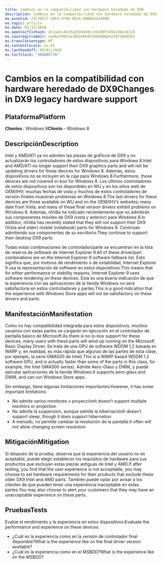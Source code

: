 ```yaml
---
title: Cambios en la compatibilidad con hardware heredado de DX9
description: Cambios en la compatibilidad con hardware heredado de DX9
ms.assetid: 25C7DFC7-58F4-4F6D-8D26-6DBA92424A0B
ms.topic: article
ms.date: 05/31/2018
ms.openlocfilehash: dc1ae5c4b15a2019450cc5b209f34561d8ec672d
ms.sourcegitcommit: ea4baf9953a78d2d6bd530b680601e39f3884541
ms.translationtype: MT
ms.contentlocale: es-ES
ms.lasthandoff: 09/01/2020
ms.locfileid: "105695776"
---
```

# <a name="changes-in-dx9-legacy-hardware-support"></a><span data-ttu-id="f2d06-103">Cambios en la compatibilidad con hardware heredado de DX9</span><span class="sxs-lookup"><span data-stu-id="f2d06-103">Changes in DX9 legacy hardware support</span></span>

## <a name="platform"></a><span data-ttu-id="f2d06-104">Plataforma</span><span class="sxs-lookup"><span data-stu-id="f2d06-104">Platform</span></span>

<span data-ttu-id="f2d06-105">**Clientes** : Windows 8</span><span class="sxs-lookup"><span data-stu-id="f2d06-105">**Clients** – Windows 8</span></span> 


## <a name="description"></a><span data-ttu-id="f2d06-106">Descripción</span><span class="sxs-lookup"><span data-stu-id="f2d06-106">Description</span></span>

<span data-ttu-id="f2d06-107">Intel y AMD/ATI ya no admiten las piezas de gráficos de DX9 y no actualizarán los controladores de estos dispositivos para Windows 8.</span><span class="sxs-lookup"><span data-stu-id="f2d06-107">Intel and AMD/ATI no longer support their DX9 graphics parts and will not be updating drivers for these devices for Windows 8.</span></span> <span data-ttu-id="f2d06-108">Además, estos dispositivos no se incluyen en la caja para Windows 8.</span><span class="sxs-lookup"><span data-stu-id="f2d06-108">Furthermore, these devices are not covered in-box for Windows 8.</span></span> <span data-ttu-id="f2d06-109">Los últimos controladores de estos dispositivos son los disponibles en WU y en los sitios web de OEM/IHV; muchas fechas de vista y muchos de estos controladores de versión finales muestran problemas en Windows 8.</span><span class="sxs-lookup"><span data-stu-id="f2d06-109">The last drivers for these devices are those available on WU and on the OEM/IHV’s websites; many date from Vista, and many of these final version drivers exhibit problems on Windows 8.</span></span> <span data-ttu-id="f2d06-110">Además, nVidia ha indicado recientemente que no admitirán sus componentes móviles de DX9 (vista y anterior) para Windows 8.</span><span class="sxs-lookup"><span data-stu-id="f2d06-110">In addition, nVidia has recently stated that they will not support their DX9 (Vista and older) mobile (notebook) parts for Windows 8.</span></span> <span data-ttu-id="f2d06-111">Continúan admitiendo sus componentes de su escritorio.</span><span class="sxs-lookup"><span data-stu-id="f2d06-111">They continue to support their desktop DX9 parts.</span></span>

<span data-ttu-id="f2d06-112">Todas estas combinaciones de controlador/parte se encuentran en la lista de reserva de software de Internet Explorer 9.</span><span class="sxs-lookup"><span data-stu-id="f2d06-112">All of these driver/part combinations are on the Internet Explorer 9 software fallback list.</span></span> <span data-ttu-id="f2d06-113">Esto significa que, por motivos de rendimiento o de estabilidad, Internet Explorer 9 usa la representación de software en estos dispositivos.</span><span class="sxs-lookup"><span data-stu-id="f2d06-113">This means that for either performance or stability reasons, Internet Explorer 9 uses software rendering on these devices.</span></span> <span data-ttu-id="f2d06-114">Esta es una buena indicación de que la experiencia con las aplicaciones de la tienda Windows no será satisfactoria en estos controladores y partes.</span><span class="sxs-lookup"><span data-stu-id="f2d06-114">This is a good indication that the experience with Windows Store apps will not be satisfactory on these drivers and parts.</span></span>

## <a name="manifestation"></a><span data-ttu-id="f2d06-115">Manifestación</span><span class="sxs-lookup"><span data-stu-id="f2d06-115">Manifestation</span></span>

<span data-ttu-id="f2d06-116">Como no hay compatibilidad integrada para estos dispositivos, muchos usuarios con estas partes se cargarán en ejecución en el controlador de pantalla básico de Microsoft.</span><span class="sxs-lookup"><span data-stu-id="f2d06-116">As there is no in-box support for these devices, many users with these parts will wind up running on the Microsoft Basic Display Driver.</span></span> <span data-ttu-id="f2d06-117">Se trata de una GPU de software WDDM 1,2 basada en WARP y, en realidad, es más rápida que algunas de las partes de esta clase, por ejemplo, la serie GMA500 de Intel).</span><span class="sxs-lookup"><span data-stu-id="f2d06-117">This is a WARP-based WDDM 1.2 software GPU, and is actually faster than some of the parts in this class, for example, the Intel GMA500 series).</span></span> <span data-ttu-id="f2d06-118">Admite Aero-Glass y DWM, y puede ejecutar aplicaciones de la tienda Windows.</span><span class="sxs-lookup"><span data-stu-id="f2d06-118">It supports aero-glass and DWM, and can run Windows Store apps.</span></span>

<span data-ttu-id="f2d06-119">Sin embargo, tiene algunas limitaciones importantes:</span><span class="sxs-lookup"><span data-stu-id="f2d06-119">However, it has some important limitations:</span></span>

-   <span data-ttu-id="f2d06-120">No admite varios monitores o proyección</span><span class="sxs-lookup"><span data-stu-id="f2d06-120">It doesn’t support multiple monitors or projection</span></span>
-   <span data-ttu-id="f2d06-121">No admite la suspensión, aunque admite la hibernación</span><span class="sxs-lookup"><span data-stu-id="f2d06-121">It doesn’t support sleep, though it does support hibernation</span></span>
-   <span data-ttu-id="f2d06-122">A menudo, no permite cambiar la resolución de la pantalla.</span><span class="sxs-lookup"><span data-stu-id="f2d06-122">It often will not allow changing screen resolution</span></span>

## <a name="mitigation"></a><span data-ttu-id="f2d06-123">Mitigación</span><span class="sxs-lookup"><span data-stu-id="f2d06-123">Mitigation</span></span>

<span data-ttu-id="f2d06-124">Si después de la prueba, observa que la experiencia del usuario no es aceptable, puede elegir establecer los requisitos de hardware para sus productos que excluyan estas piezas antiguas de Intel y AMD.</span><span class="sxs-lookup"><span data-stu-id="f2d06-124">If after testing, you find that the user experience is not acceptable, you may choose to set hardware requirements for their products that exclude these older DX9 Intel and AMD parts.</span></span> <span data-ttu-id="f2d06-125">También puede optar por avisar a los clientes de que pueden tener una experiencia inaceptable en estas partes.</span><span class="sxs-lookup"><span data-stu-id="f2d06-125">You may also choose to alert your customers that they may have an unacceptable experience on these parts.</span></span>

## <a name="tests"></a><span data-ttu-id="f2d06-126">Pruebas</span><span class="sxs-lookup"><span data-stu-id="f2d06-126">Tests</span></span>

<span data-ttu-id="f2d06-127">Evalúe el rendimiento y la experiencia en estos dispositivos:</span><span class="sxs-lookup"><span data-stu-id="f2d06-127">Evaluate the performance and experience on these devices:</span></span>

-   <span data-ttu-id="f2d06-128">¿Cuál es la experiencia como en la versión de controlador final disponible?</span><span class="sxs-lookup"><span data-stu-id="f2d06-128">What is the experience like on the final driver version available?</span></span>
-   <span data-ttu-id="f2d06-129">¿Cuál es la experiencia como en el MSBDD?</span><span class="sxs-lookup"><span data-stu-id="f2d06-129">What is the experience like on the MSBDD?</span></span>

 

 





